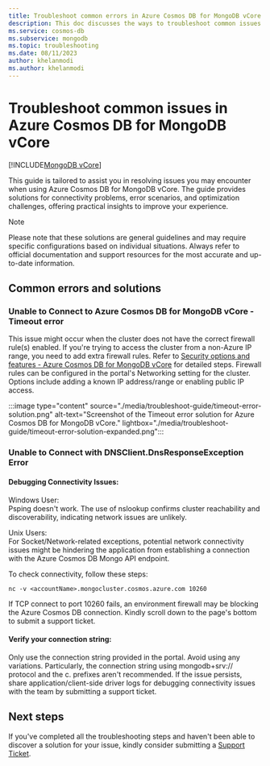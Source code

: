 ```yaml
---
title: Troubleshoot common errors in Azure Cosmos DB for MongoDB vCore
description: This doc discusses the ways to troubleshoot common issues encountered in Azure Cosmos DB for MongoDB vCore.
ms.service: cosmos-db
ms.subservice: mongodb
ms.topic: troubleshooting
ms.date: 08/11/2023
author: khelanmodi
ms.author: khelanmodi
---
```


# Troubleshoot common issues in Azure Cosmos DB for MongoDB vCore
[!INCLUDE[MongoDB vCore](~/reusable-content/ce-skilling/azure/includes/cosmos-db/includes/appliesto-mongodb-vcore.md)]

This guide is tailored to assist you in resolving issues you may encounter when using Azure Cosmos DB for MongoDB vCore. The guide provides solutions for connectivity problems, error scenarios, and optimization challenges, offering practical insights to improve your experience. 

>[!Note]
> Please note that these solutions are general guidelines and may require specific configurations based on individual situations. Always refer to official documentation and support resources for the most accurate and up-to-date information.

## Common errors and solutions

### Unable to Connect to Azure Cosmos DB for MongoDB vCore - Timeout error 
This issue might occur when the cluster does not have the correct firewall rule(s) enabled. If you're trying to access the cluster from a non-Azure IP range, you need to add extra firewall rules. Refer to [Security options and features - Azure Cosmos DB for MongoDB vCore](./security.md#network-security-options) for detailed steps. Firewall rules can be configured in the portal's Networking setting for the cluster. Options include adding a known IP address/range or enabling public IP access.

:::image type="content" source="./media/troubleshoot-guide/timeout-error-solution.png" alt-text="Screenshot of the Timeout error solution for Azure Cosmos DB for MongoDB vCore." lightbox="./media/troubleshoot-guide/timeout-error-solution-expanded.png":::


### Unable to Connect with DNSClient.DnsResponseException Error
#### Debugging Connectivity Issues: 
Windows User: <br>
Psping doesn't work. The use of nslookup confirms cluster reachability and discoverability, indicating network issues are unlikely.

Unix Users: <br>
For Socket/Network-related exceptions, potential network connectivity issues might be hindering the application from establishing a connection with the Azure Cosmos DB Mongo API endpoint.

To check connectivity, follow these steps:
```
nc -v <accountName>.mongocluster.cosmos.azure.com 10260
```
If TCP connect to port 10260 fails, an environment firewall may be blocking the Azure Cosmos DB connection. Kindly scroll down to the page's bottom to submit a support ticket.



#### Verify your connection string: 
Only use the connection string provided in the portal. Avoid using any variations. Particularly, the connection string using mongodb+srv:// protocol and the c. prefixes aren't recommended. If the issue persists, share application/client-side driver logs for debugging connectivity issues with the team by submitting a support ticket.


## Next steps
If you've completed all the troubleshooting steps and haven't been able to discover a solution for your issue, kindly consider submitting a [Support Ticket](https://azure.microsoft.com/support/create-ticket/). 

